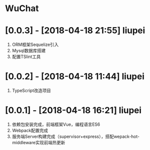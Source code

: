 # WuChat

# [0.0.3] - [2018-04-18 21:55] liupei
1. ORM框架Sequelize引入
2. Mysql数据库搭建
3. 配置TSlint工具

# [0.0.2] - [2018-04-18 11:44] liupei
1. TypeScript改造项目

# [0.0.1] - [2018-04-18 16:21] liupei
1. 依赖包安装完成，前端框架Vue，编程语言ES6
2. Webpack配置完成
3. 服务端Server构建完成（supervisor+express），搭配wepack-hot-middleware实现前端热更新